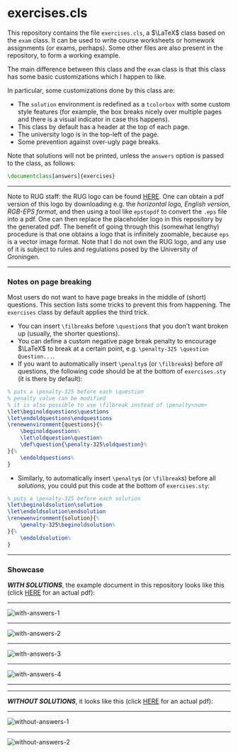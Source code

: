 # exercises.cls

This repository contains the file `exercises.cls`, a $\LaTeX$ class based on the `exam` class. It can be used to write course worksheets or homework assignments (or exams, perhaps). Some other files are also present in the repository, to form a working example.

The main difference between this class and the `exam` class is that this class has some basic customizations which I happen to like.

In particular, some customizations done by this class are:
- The `solution` environment is redefined as a `tcolorbox` with some custom style features (for example, the box breaks nicely over multiple pages and there is a visual indicator in case this happens).
- This class by default has a header at the top of each page.
- The university logo is in the top-left of the page.
- Some prevention against over-ugly page breaks.

Note that solutions will not be printed, unless the `answers` option is passed to the class, as follows:
```tex
\documentclass[answers]{exercises}
```

---

Note to RUG staff: the RUG logo can be found [HERE](https://www.rug.nl/about-ug/practical-matters/huisstijl/logobank-new/corporatelogo/). One can obtain a pdf version of this logo by downloading e.g. the *horizontal logo, English version, RGB-EPS format*, and then using a tool like `epstopdf` to convert the `.eps` file into a pdf. One can then replace the placeholder logo in this repository by the generated pdf. The benefit of going through this (somewhat lengthy) procedure is that one obtains a logo that is infinitely zoomable, because `eps` is a vector image format. Note that I do not own the RUG logo, and any use of it is subject to rules and regulations posed by the University of Groningen.

---

### Notes on page breaking

Most users do not want to have page breaks in the middle of (short) questions. This section lists some tricks to prevent this from happening. The `exercises` class by default applies the third trick.
 - You can insert `\filbreak`s before `\question`s that you don't want broken up (usually, the shorter questions).
 - You can define a custom negative page break penalty to encourage $\LaTeX$ to break at a certain point, e.g. `\penalty-325 \question Question...`.
 - If you want to automatically insert `\penalty`s (or `\filbreak`s) before *all* questions, the following code should be at the bottom of `exercises.sty` (it is there by default):
```tex
% puts a \penalty-325 before each \question
% penalty value can be modified
% it is also possible to use \filbreak instead of \penalty<num>
\let\beginoldquestions\questions
\let\endoldquestions\endquestions
\renewenvironment{questions}{%
	\beginoldquestions%
    \let\oldquestion\question%
    \def\question{\penalty-325\oldquestion}%
}{%
	\endoldquestions%
}
```
- Similarly, to automatically insert `\penalty`s (or `\filbreak`s) before all *solutions*, you could put this code at the bottom of `exercises.sty`:
```tex
% puts a \penalty-325 before each solution
\let\beginoldsolution\solution
\let\endoldsolution\endsolution
\renewenvironment{solution}{%
    \penalty-325\beginoldsolution%
}{%
	\endoldsolution%
}
```

---

### Showcase

***WITH SOLUTIONS***, the example document in this repository looks like this (click [HERE](https://el-sambal.github.io/exercises.cls/with-answers.pdf) for an actual pdf):

---

![with-answers-1](https://github.com/user-attachments/assets/5f6ba236-86e5-4415-ade8-3e9411deb4ed)

---

![with-answers-2](https://github.com/user-attachments/assets/20deb28c-9b5e-49ef-bb5d-be8c06cb5b69)

---

![with-answers-3](https://github.com/user-attachments/assets/98273ac8-fbfc-4bf0-9164-4001db7c5641)

---

![with-answers-4](https://github.com/user-attachments/assets/bc576779-fe71-4d6e-8f29-2691c67b897a)

---

---

***WITHOUT SOLUTIONS***, it looks like this (click [HERE](https://el-sambal.github.io/exercises.cls/without-answers.pdf) for an actual pdf):

---

![without-answers-1](https://github.com/user-attachments/assets/00c90af8-da87-417b-9a08-8e2ebcdac75c)

---

![without-answers-2](https://github.com/user-attachments/assets/c525c5de-9f33-4b72-ae8b-af88873d4d6b)



